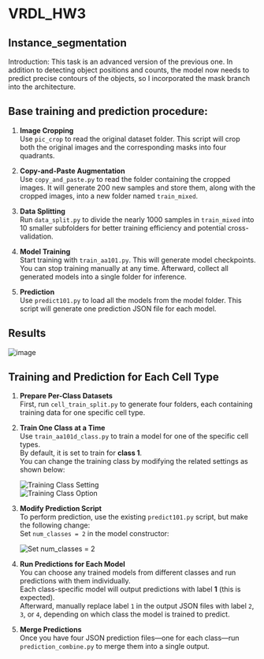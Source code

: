 # VRDL_HW3
## Instance_segmentation
Introduction:
This task is an advanced version of the previous one. In addition to detecting object positions and counts, the model now needs to predict precise contours of the objects, so I incorporated the mask branch into the architecture.  
## Base training and prediction procedure:  
1. **Image Cropping**  
   Use `pic_crop` to read the original dataset folder. This script will crop both the original images and the corresponding masks into four quadrants.

2. **Copy-and-Paste Augmentation**  
   Use `copy_and_paste.py` to read the folder containing the cropped images. It will generate 200 new samples and store them, along with the cropped images, into a new folder named `train_mixed`.

3. **Data Splitting**  
   Run `data_split.py` to divide the nearly 1000 samples in `train_mixed` into 10 smaller subfolders for better training efficiency and potential cross-validation.

4. **Model Training**  
   Start training with `train_aa101.py`. This will generate model checkpoints. You can stop training manually at any time. Afterward, collect all generated models into a single folder for inference.

5. **Prediction**  
   Use `predict101.py` to load all the models from the model folder. This script will generate one prediction JSON file for each model.
## Results  
![image](https://github.com/user-attachments/assets/52db6024-661e-4cec-9c26-91842c188c66)
## Training and Prediction for Each Cell Type

1. **Prepare Per-Class Datasets**  
   First, run `cell_train_split.py` to generate four folders, each containing training data for one specific cell type.

2. **Train One Class at a Time**  
   Use `train_aa101d_class.py` to train a model for one of the specific cell types.  
   By default, it is set to train for **class 1**.  
   You can change the training class by modifying the related settings as shown below:

   ![Training Class Setting](https://github.com/user-attachments/assets/e0cc2d0f-a09e-42fe-b1d6-3bea79ade1a0)  
   ![Training Class Option](https://github.com/user-attachments/assets/c1bd92af-9e63-4244-97f7-152cce271a72)

3. **Modify Prediction Script**  
   To perform prediction, use the existing `predict101.py` script, but make the following change:  
   Set `num_classes = 2` in the model constructor:

   ![Set num_classes = 2](https://github.com/user-attachments/assets/890da1d7-fdfc-438e-990a-65fef41aa38f)

4. **Run Predictions for Each Model**  
   You can choose any trained models from different classes and run predictions with them individually.  
   Each class-specific model will output predictions with label **1** (this is expected).  
   Afterward, manually replace label `1` in the output JSON files with label `2`, `3`, or `4`, depending on which class the model is trained to predict.

5. **Merge Predictions**  
   Once you have four JSON prediction files—one for each class—run `prediction_combine.py` to merge them into a single output.


